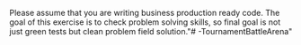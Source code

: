 Please assume that you are writing business production ready code.
The goal of this exercise is to check problem solving skills, so final goal is not just green tests but clean problem field solution."# -TournamentBattleArena" 

